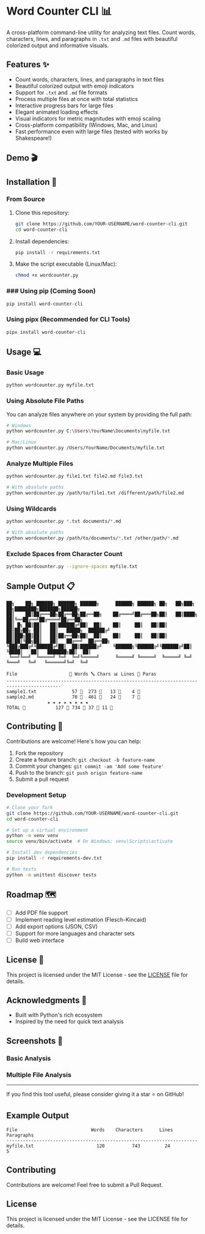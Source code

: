 # Word Counter CLI 📊

A cross-platform command-line utility for analyzing text files. Count words, characters, lines, and paragraphs in `.txt` and `.md` files with beautiful colorized output and informative visuals.

## Features ✨

- Count words, characters, lines, and paragraphs in text files
- Beautiful colorized output with emoji indicators
- Support for `.txt` and `.md` file formats
- Process multiple files at once with total statistics
- Interactive progress bars for large files
- Elegant animated loading effects
- Visual indicators for metric magnitudes with emoji scaling
- Cross-platform compatibility (Windows, Mac, and Linux)
- Fast performance even with large files (tested with works by Shakespeare!)

## Demo 🎬

<!-- Add a demo GIF once you've created your GitHub repository -->

## Installation 🚀

### From Source

1. Clone this repository:
   ```bash
   git clone https://github.com/YOUR-USERNAME/word-counter-cli.git
   cd word-counter-cli
   ```

2. Install dependencies:
   ```bash
   pip install -r requirements.txt
   ```

3. Make the script executable (Linux/Mac):
   ```bash
   chmod +x wordcounter.py
   ```

### ### Using pip (Coming Soon)

```bash
pip install word-counter-cli
```

### Using pipx (Recommended for CLI Tools)

```bash
pipx install word-counter-cli
```

## Usage 💻

### Basic Usage

```bash
python wordcounter.py myfile.txt
```

### Using Absolute File Paths

You can analyze files anywhere on your system by providing the full path:

```bash
# Windows
python wordcounter.py C:\Users\YourName\Documents\myfile.txt

# Mac/Linux
python wordcounter.py /Users/YourName/Documents/myfile.txt
```

### Analyze Multiple Files

```bash
python wordcounter.py file1.txt file2.md file3.txt

# With absolute paths
python wordcounter.py /path/to/file1.txt /different/path/file2.md
```

### Using Wildcards

```bash
python wordcounter.py *.txt documents/*.md

# With absolute paths
python wordcounter.py /path/to/documents/*.txt /other/path/*.md
```

### Exclude Spaces from Character Count

```bash
python wordcounter.py --ignore-spaces myfile.txt
```

## Sample Output 📋

```
██╗    ██╗ ██████╗ ██████╗ ██████╗      ██████╗ ██████╗ ██╗   ██╗███╗   ██╗████████╗███████╗██████╗ 
██║    ██║██╔═══██╗██╔══██╗██╔══██╗    ██╔════╝██╔═══██╗██║   ██║████╗  ██║╚══██╔══╝██╔════╝██╔══██╗
██║ █╗ ██║██║   ██║██████╔╝██║  ██║    ██║     ██║   ██║██║   ██║██╔██╗ ██║   ██║   █████╗  ██████╔╝
██║███╗██║██║   ██║██╔══██╗██║  ██║    ██║     ██║   ██║██║   ██║██║╚██╗██║   ██║   ██╔══╝  ██╔══██╗
╚███╔███╔╝╚██████╔╝██║  ██║██████╔╝    ╚██████╗╚██████╔╝╚██████╔╝██║ ╚████║   ██║   ███████╗██║  ██║
 ╚══╝╚══╝  ╚═════╝ ╚═╝  ╚═╝╚═════╝      ╚═════╝ ╚═════╝  ╚═════╝ ╚═╝  ╚═══╝   ╚═╝   ╚══════╝╚═╝  ╚═╝

File                   📝 Words 🔤 Chars 📊 Lines 📄 Paras
------------------------------------------------------------------------------------------
sample1.txt             57 🔸  273 🔸   13 🔹    4 🔹
sample2.md              70 🔸  461 🔸   24 🔸    7 🔸
               ★ ★ ★ ★ ★ ★ ★ ★                
TOTAL 🌟           127 🔶 734 🔶 37 🔸 11 🔶
```

## Contributing 🤝

Contributions are welcome! Here's how you can help:

1. Fork the repository
2. Create a feature branch: `git checkout -b feature-name`
3. Commit your changes: `git commit -am 'Add some feature'`
4. Push to the branch: `git push origin feature-name`
5. Submit a pull request

### Development Setup

```bash
# Clone your fork
git clone https://github.com/YOUR-USERNAME/word-counter-cli.git
cd word-counter-cli

# Set up a virtual environment
python -m venv venv
source venv/bin/activate  # On Windows: venv\Scripts\activate

# Install dev dependencies
pip install -r requirements-dev.txt

# Run tests
python -m unittest discover tests
```

## Roadmap 🗺️

- [ ] Add PDF file support
- [ ] Implement reading level estimation (Flesch-Kincaid)
- [ ] Add export options (JSON, CSV)
- [ ] Support for more languages and character sets
- [ ] Build web interface

## License 📄

This project is licensed under the MIT License - see the [LICENSE](LICENSE) file for details.

## Acknowledgments 🙏

- Built with Python's rich ecosystem
- Inspired by the need for quick text analysis

## Screenshots 📸

### Basic Analysis
<!-- Add screenshot once you've created your GitHub repository -->

### Multiple File Analysis
<!-- Add screenshot once you've created your GitHub repository -->

---

If you find this tool useful, please consider giving it a star ⭐ on GitHub!

## Example Output

```
File                           Words    Characters      Lines   Paragraphs
----------------------------------------------------------------------
myfile.txt                       120          743         24            5
```

## Contributing

Contributions are welcome! Feel free to submit a Pull Request.

## License

This project is licensed under the MIT License - see the LICENSE file for details.
